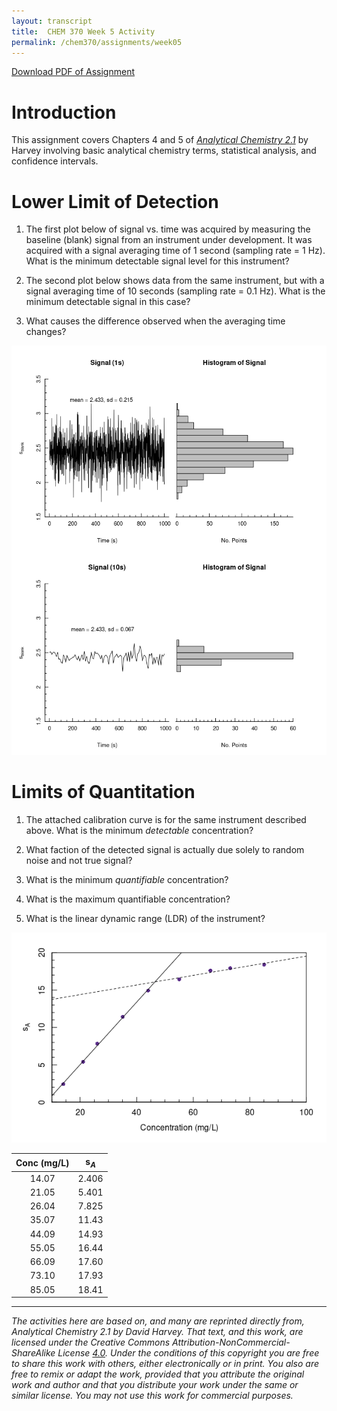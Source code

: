 ```yaml
---
layout: transcript
title:  CHEM 370 Week 5 Activity
permalink: /chem370/assignments/week05
---
```


<a class="quicklink" href="https://github.com/alphonse/alphonse.github.io/raw/master/chem370/pdf/assignments/week04.pdf" target="blank">Download PDF of Assignment</a>


<!-- Name: ___________________________________ -->

# Introduction

This assignment covers Chapters 4 and 5 of [*Analytical Chemistry 2.1*](https://chem.libretexts.org/Bookshelves/Analytical_Chemistry/Book%3A_Analytical_Chemistry_2.1_%28Harvey%29/05%3A_Standardizing_Analytical_Methods) by Harvey involving basic analytical chemistry terms, statistical analysis, and confidence intervals.

# Lower Limit of Detection

1. The first plot below of signal vs. time was acquired by measuring the baseline (blank) signal from an instrument under development.  It was acquired with a signal averaging time of 1 second (sampling rate = 1 Hz).  What is the minimum detectable signal level for this instrument?

    <!-- \vspace{2cm} -->

1. The second plot below shows data from the same instrument, but with a signal averaging time of 10 seconds (sampling rate = 0.1 Hz).  What is the minimum detectable signal in this case?

    <!-- \vspace{2cm} -->

1. What causes the difference observed when the averaging time changes?

    <!-- \pagebreak -->

<!-- ![Instrument signal for two averaging times](chem370/assignments/img/week05_signals.png) -->
![Instrument signal for two averaging times](img/week05_signals.png)

<!-- \pagebreak -->

# Limits of Quantitation

1. The attached calibration curve is for the same instrument described above.  What is the minimum *detectable* concentration?

    <!-- \vspace{2cm} -->

1. What faction of the detected signal is actually due solely to random noise and not true signal?

    <!-- \vspace{2cm} -->

1. What is the minimum *quantifiable* concentration?

    <!-- \vspace{2cm} -->

1. What is the maximum quantifiable concentration?

    <!-- \vspace{2cm} -->

1. What is the linear dynamic range (LDR) of the instrument?

    <!-- \vspace{2cm} -->

<!-- ![Calibration curve for instrument under development](chem370/assignments/img/week05_cal.png) -->
![Calibration curve for instrument under development.  Each point represents a 10-second average.](img/week05_cal.png)

| Conc (mg/L) | s$_A$ |
|:-----------:|:-----:|
|    14.07    | 2.406 |
|    21.05    | 5.401 |
|    26.04    | 7.825 |
|    35.07    | 11.43 |
|    44.09    | 14.93 |
|    55.05    | 16.44 |
|    66.09    | 17.60 |
|    73.10    | 17.93 |
|    85.05    | 18.41 |

<!-- \vfill -->
 
 --------------
 
*The activities here are based on, and many are reprinted directly from, Analytical Chemistry 2.1 by David Harvey.  That text, and this work, are licensed under the Creative Commons Attribution-NonCommercial-ShareAlike License [4.0](https://creativecommons.org/licenses/by-nc-sa/4.0/). Under the conditions of this copyright you are free to share this work with others, either electronically or in print. You also are free to remix or adapt the work, provided that you attribute the original work and author and that you distribute your work under the same or similar license. You may not use this work for commercial purposes.*
